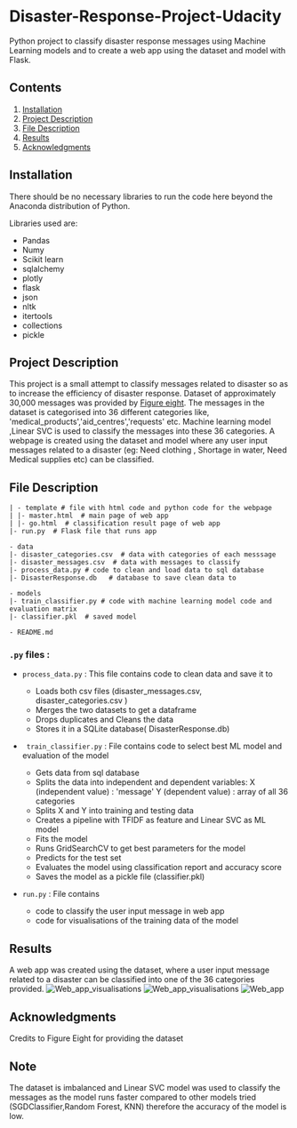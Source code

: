 # Disaster-Response-Project-Udacity
Python project to classify disaster response messages using Machine Learning models and to create a web app using the dataset and model with Flask.

## Contents

1. [Installation](#Installation)
2. [Project Description](#Project-Description)
3. [File Description](#File-Description)
4. [Results](#Results)
5. [Acknowledgments](#Acknowledgements)


## Installation
There should be no necessary libraries to run the code here beyond the Anaconda distribution of Python.

Libraries used are:
* Pandas
* Numy
* Scikit learn
* sqlalchemy
* plotly
* flask
* json
* nltk
* itertools
* collections
* pickle

## Project Description
This project is a small attempt to classify messages related to disaster so as to increase the efficiency of disaster response. Dataset of approximately 30,000 messages was provided by [Figure eight](https://appen.com/). The messages in the dataset is categorised into 36 different categories like, 'medical_products','aid_centres','requests' etc.
Machine learning model ,Linear SVC is used to classify the messages into these 36 categories. A webpage is created using the dataset and model where any user input messages related to a disaster (eg: Need clothing , Shortage in water, Need Medical supplies etc) can be classified.

## File Description

```- app # flask app files
| - template # file with html code and python code for the webpage
| |- master.html  # main page of web app
| |- go.html  # classification result page of web app
|- run.py  # Flask file that runs app

- data
|- disaster_categories.csv  # data with categories of each messsage
|- disaster_messages.csv  # data with messages to classify
|- process_data.py # code to clean and load data to sql database
|- DisasterResponse.db   # database to save clean data to

- models
|- train_classifier.py # code with machine learning model code and evaluation matrix
|- classifier.pkl  # saved model 

- README.md
 ```
 ### `.py` files :
 
 * `process_data.py` : This file contains code to clean data and save it to 
     * Loads both csv files (disaster_messages.csv, disaster_categories.csv )
     * Merges the two datasets to get a dataframe
     * Drops duplicates and Cleans the data
     * Stores it in a SQLite database( DisasterResponse.db)

* ` train_classifier.py` : File contains code to select best ML model and evaluation of the model 
     * Gets data from sql database
     * Splits the data into independent and dependent variables:
           X (independent value) : 'message'
           Y (dependent value) : array of all 36 categories
     * Splits X and Y into training and testing data
     * Creates a pipeline with TFIDF as feature and Linear SVC as ML model
     * Fits the model
     * Runs GridSearchCV to get best parameters for the model
     * Predicts for the test set
     * Evaluates the model using classification report and accuracy score
     * Saves the model as a pickle file (classifier.pkl)

* `run.py` : File contains
     *  code to classify the user input message in web app
     *  code for visualisations of the training data of the model

## Results

A web app was created using the dataset, where a user input message related to a disaster can be classified into one of the 36 categories provided.
![Web_app_visualisations]()
![Web_app_visualisations]()
![Web_app]()

## Acknowledgments

Credits to Figure Eight for providing the dataset 

## Note

The dataset is imbalanced and Linear SVC model was used to classify the messages as the model runs faster compared to other models tried (SGDClassifier,Random Forest, KNN) therefore the accuracy of the model is low.






